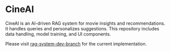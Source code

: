 # CineAI

CineAI is an AI-driven RAG system for movie insights and recommendations. It handles queries and personalizes suggestions. This repository includes data handling, model training, and UI components.

Please visit [rag-system-dev-branch](https://github.com/Sathvik-Chowdary-Veerapaneni/CineAI/tree/rag-system-development) for the current implementation.
